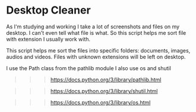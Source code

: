 # Desktop Cleaner

As I'm studying and working I take a lot of screenshots and files on my desktop. I can't even tell what file is what. So this script helps me sort file with extension I usually work with.

This script helps me sort the files into specific folders: documents, images, audios and videos. Files with unknown extensions will be left on desktop.

I use the Path class from the pathlib module
I also use os and shutil

> > > https://docs.python.org/3/library/pathlib.html

> > > https://docs.python.org/3/library/shutil.html

> > > https://docs.python.org/3/library/os.html
